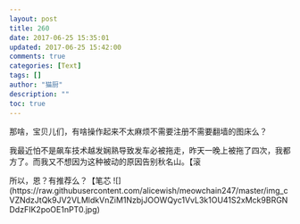 ```yaml
---
layout: post
title: 260
date: 2017-06-25 15:35:01
updated: 2017-06-25 15:42:00
comments: true
categories: [Text]
tags: []
author: "猫厨"
description: ""
toc: true
---
```


<p>那啥，宝贝儿们，有啥操作起来不太麻烦不需要注册不需要翻墙的图床么？</p> 
<p>我最近怕不是飙车技术越发娴熟导致发车必被拖走，昨天一晚上被拖了四次，我都方了。而我又不想因为这种被动的原因告别秋名山。【滚</p> 
<p>所以，恩？有推荐么？【笔芯
![](https://raw.githubusercontent.com/alicewish/meowchain247/master/img_cVZNdzJtQk9JV2VLMldkVnZiM1NzbjJOOWQyc1VvL3k1OU41S2xMck9BRGNDdzFIK2poOE1nPT0.jpg)
<br /></p>